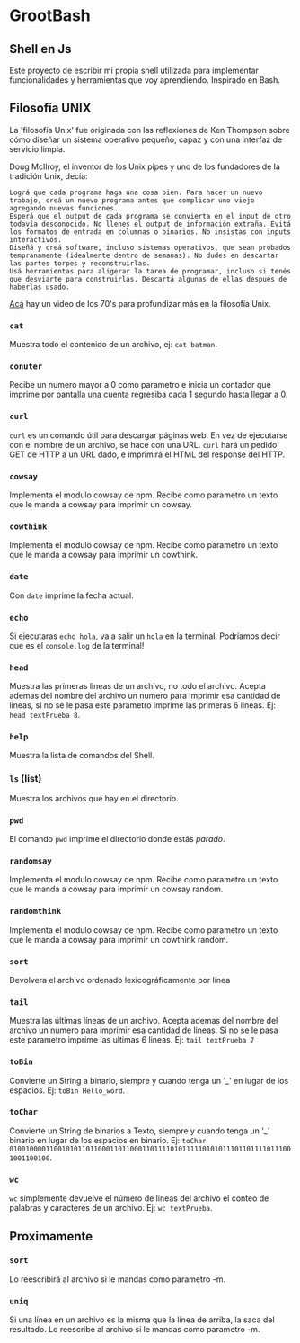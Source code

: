 # GrootBash

## Shell en Js

Este proyecto de escribir mi propia shell utilizada para implementar funcionalidades y herramientas que voy aprendiendo. Inspirado en Bash.

## Filosofía UNIX

La 'filosofía Unix' fue originada con las reflexiones de Ken Thompson sobre cómo diseñar un sistema operativo pequeño, capaz y con una interfaz de servicio limpia.

Doug McIlroy, el inventor de los Unix pipes y uno de los fundadores de la tradición Unix, decía:

    Lográ que cada programa haga una cosa bien. Para hacer un nuevo trabajo, creá un nuevo programa antes que complicar uno viejo agregando nuevas funciones.
    Esperá que el output de cada programa se convierta en el input de otro todavía desconocido. No llenes el output de información extraña. Evitá los formatos de entrada en columnas o binarios. No insistas con inputs interactivos.
    Diseñá y creá software, incluso sistemas operativos, que sean probados tempranamente (idealmente dentro de semanas). No dudes en descartar las partes torpes y reconstruirlas.
    Usá herramientas para aligerar la tarea de programar, incluso si tenés que desviarte para construirlas. Descartá algunas de ellas después de haberlas usado.

[Acá](https://www.youtube.com/watch?v=tc4ROCJYbm0) hay un video de los 70's para profundizar más en la filosofía Unix.

###  `cat`

Muestra todo el contenido de un archivo, ej: `cat batman`.

### `conuter`

Recibe un numero mayor a 0 como parametro e inicia un contador que imprime por pantalla una cuenta regresiba cada 1 segundo hasta llegar a 0.

### `curl`

`curl` es un comando útil para descargar páginas web. En vez de ejecutarse con el nombre de un archivo, se hace con una URL.
`curl` hará un pedido GET de HTTP a un URL dado, e imprimirá el HTML del response del HTTP.


### `cowsay`

Implementa el modulo cowsay de npm. Recibe como parametro un texto que le manda a cowsay para imprimir un cowsay.

### `cowthink`

Implementa el modulo cowsay de npm. Recibe como parametro un texto que le manda a cowsay para imprimir un cowthink.

### `date`

Con `date` imprime la fecha actual.

### `echo`

Si ejecutaras `echo hola`, va a salir un `hola` en la terminal. Podríamos decir que es el `console.log` de la terminal!

### `head`

Muestra las primeras lineas de un archivo, no todo el archivo. Acepta ademas del nombre del archivo un numero para imprimir esa cantidad de lineas, si no se le pasa este parametro imprime las primeras 6 lineas. Ej: `head textPrueba 8`.

### `help` 

Muestra la lista de comandos del Shell.

### `ls` (list)

Muestra los archivos que hay en el directorio.

### `pwd`

El comando `pwd` imprime el directorio donde estás *parado*.

### `randomsay`

Implementa el modulo cowsay de npm. Recibe como parametro un texto que le manda a cowsay para imprimir un cowsay random.

### `randomthink`

Implementa el modulo cowsay de npm. Recibe como parametro un texto que le manda a cowsay para imprimir un cowthink random.

### `sort`

Devolvera el archivo ordenado lexicográficamente por línea

### `tail`

Muestra las últimas líneas de un archivo. Acepta ademas del nombre del archivo un numero para imprimir esa cantidad de lineas. Si no se le pasa este parametro imprime las ultimas 6 lineas. Ej: `tail textPrueba 7`

### `toBin`

Convierte un String a binario, siempre y cuando tenga un '_' en lugar de los espacios. Ej: `toBin Hello_word`.

### `toChar`

Convierte un String de binarios a Texto, siempre y cuando tenga un '_' binario en lugar de los espacios en binario. Ej: `toChar 01001000011001010110110001101100011011110101111101010111011011110111001001100100`.

### `wc`

`wc` simplemente devuelve el número de líneas del archivo el conteo de palabras y caracteres de un archivo. Ej: `wc textPrueba`.

## Proximamente

### `sort`

Lo reescribirá al archivo si le mandas como parametro -m.

### `uniq`

Si una línea en un archivo es la misma que la línea de arriba, la saca del resultado. Lo reescribe al archivo si le mandas como parametro -m.